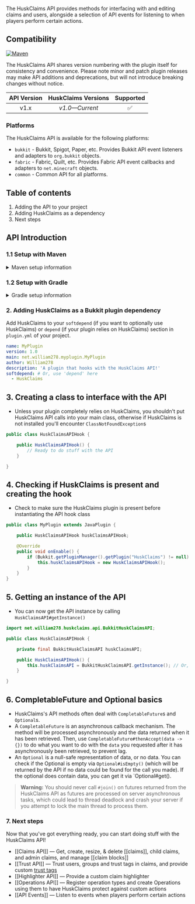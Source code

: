 The HuskClaims API provides methods for interfacing with and editing claims and users, alongside a selection of API events for listening to when players perform certain actions.

## Compatibility
[![Maven](https://repo.william278.net/api/badge/latest/releases/net/william278/huskclaims/huskclaims-common?color=00fb9a&name=Maven&prefix=v)](https://repo.william278.net/#/releases/net/william278/huskclaims/)

The HuskClaims API shares version numbering with the plugin itself for consistency and convenience. Please note minor and patch plugin releases may make API additions and deprecations, but will not introduce breaking changes without notice.

| API Version | HuskClaims Versions  | Supported |
|:-----------:|:--------------------:|:---------:|
|    v1.x     | _v1.0&mdash;Current_ |     ✅     |


### Platforms
The HuskClaims API is available for the following platforms:

* `bukkit` - Bukkit, Spigot, Paper, etc. Provides Bukkit API event listeners and adapters to `org.bukkit` objects.
* `fabric` - Fabric, Quilt, etc. Provides Fabric API event callbacks and adapters to `net.minecraft` objects.
* `common` - Common API for all platforms.

## Table of contents
1. Adding the API to your project
2. Adding HuskClaims as a dependency
3. Next steps

## API Introduction
### 1.1 Setup with Maven
<details>
<summary>Maven setup information</summary>

Add the repository to your `pom.xml` as per below. You can alternatively specify `/snapshots` for the repository containing the latest development builds (not recommended).
```xml
<repositories>
    <repository>
        <id>william278.net</id>
        <url>https://repo.william278.net/releases</url>
    </repository>
</repositories>
```
Add the dependency to your `pom.xml` as per below. Replace `PLATFORM` with your target platform (see above) and `VERSION` with the latest version of HuskClaims (without the v): ![Latest version](https://img.shields.io/github/v/tag/WiIIiam278/HuskClaims?color=%23282828&label=%20&style=flat-square). Note for Fabric you must append the target Minecraft version to the version number (e.g. `1.5+1.21.1`).
```xml
<dependency>
    <groupId>net.william278.huskclaims</groupId>
    <artifactId>huskclaims-PLATFORM</artifactId>
    <version>VERSION</version>
    <scope>provided</scope>
</dependency>
```
</details>

### 1.2 Setup with Gradle
<details>
<summary>Gradle setup information</summary>

Add the dependency as per below to your `build.gradle`. You can alternatively specify `/snapshots` for the repository containing the latest development builds (not recommended).
```groovy
allprojects {
	repositories {
		maven { url 'https://repo.william278.net/releases' }
	}
}
```
Add the dependency as per below. Replace `PLATFORM` with your target platform (see above) and `VERSION` with the latest version of HuskClaims (without the v): ![Latest version](https://img.shields.io/github/v/tag/WiIIiam278/HuskClaims?color=%23282828&label=%20&style=flat-square). Note for Fabric you must append the target Minecraft version to the version number (e.g. `1.5+1.21.1`).

```groovy
dependencies {
    compileOnly 'net.william278.huskclaims:huskclaims-PLATFORM:VERSION'
}
```
</details>

### 2. Adding HuskClaims as a Bukkit plugin dependency
Add HuskClaims to your `softdepend` (if you want to optionally use HuskClaims) or `depend` (if your plugin relies on HuskClaims) section in `plugin.yml` of your project.

```yaml
name: MyPlugin
version: 1.0
main: net.william278.myplugin.MyPlugin
author: William278
description: 'A plugin that hooks with the HuskClaims API!'
softdepend: # Or, use 'depend' here
  - HuskClaims
```

## 3. Creating a class to interface with the API
- Unless your plugin completely relies on HuskClaims, you shouldn't put HuskClaims API calls into your main class, otherwise if HuskClaims is not installed you'll encounter `ClassNotFoundException`s

```java
public class HuskClaimsAPIHook {

    public HuskClaimsAPIHook() {
        // Ready to do stuff with the API
    }

}
```
## 4. Checking if HuskClaims is present and creating the hook
- Check to make sure the HuskClaims plugin is present before instantiating the API hook class

```java
public class MyPlugin extends JavaPlugin {

    public HuskClaimsAPIHook huskClaimsAPIHook;

    @Override
    public void onEnable() {
        if (Bukkit.getPluginManager().getPlugin("HuskClaims") != null) {
            this.huskClaimsAPIHook = new HuskClaimsAPIHook();
        }
    }
}
```

## 5. Getting an instance of the API
- You can now get the API instance by calling `HuskClaimsAPI#getInstance()`

```java
import net.william278.huskclaims.api.BukkitHuskClaimsAPI;

public class HuskClaimsAPIHook {

    private final BukkitHuskClaimsAPI huskClaimsAPI;

    public HuskClaimsAPIHook() {
        this.huskClaimsAPI = BukkitHuskClaimsAPI.getInstance(); // Or, HuskClaimsAPI.getInstance() for the common API
    }

}
```

## 6. CompletableFuture and Optional basics
- HuskClaims's API methods often deal with `CompletableFuture`s and `Optional`s.
- A `CompletableFuture` is an asynchronous callback mechanism. The method will be processed asynchronously and the data returned when it has been retrieved. Then, use `CompletableFuture#thenAccept(data -> {})` to do what you want to do with the `data` you requested after it has asynchronously been retrieved, to prevent lag.
- An `Optional` is a null-safe representation of data, or no data. You can check if the Optional is empty via `Optional#isEmpty()` (which will be returned by the API if no data could be found for the call you made). If the optional does contain data, you can get it via `Optional#get().

> **Warning:** You should never call `#join()` on futures returned from the HuskClaims API as futures are processed on server asynchronous tasks, which could lead to thread deadlock and crash your server if you attempt to lock the main thread to process them.

### 7. Next steps
Now that you've got everything ready, you can start doing stuff with the HuskClaims API!
- [[Claims API]] &mdash; Get, create, resize, & delete [[claims]], child claims, and admin claims, and manage [[claim blocks]]
- [[Trust API]] &mdash; Trust users, groups and trust tags in claims, and provide custom [trust tags](trust#trust-tags)
- [[Highlighter API]] &mdash; Provide a custom claim highlighter
- [[Operations API]] &mdash; Register operation types and create Operations using them to have HuskClaims protect against custom actions 
- [[API Events]] &mdash; Listen to events when players perform certain actions
